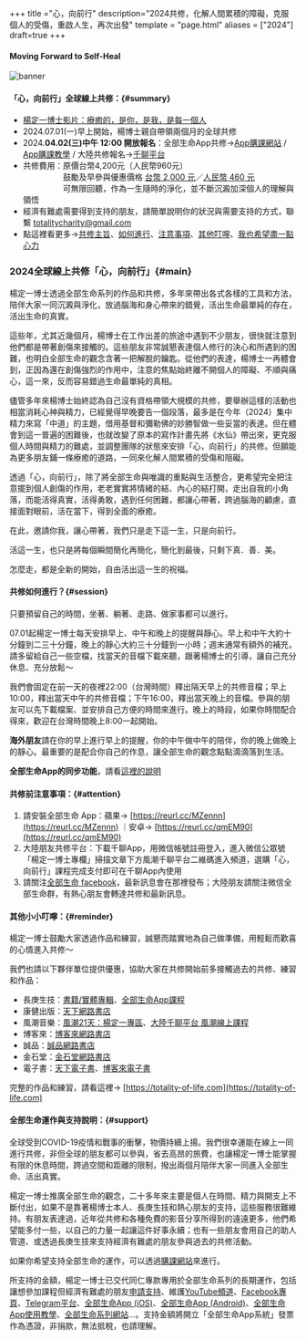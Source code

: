 +++
title ="心，向前行"
description="2024共修，化解人間累積的障礙，克服個人的受傷，重啟人生，再次出發"
template = "page.html"
aliases = ["2024"]
draft=true
+++
#### Moving Forward to Self-Heal
![banner](https://cdn.totality-of-life.com/S09_2024_Moving_Forward/2024_moving_forward.jpg)

#### 「心，向前行」全球線上共修：{#summary}
* [楊定一博士影片：療癒的，是你，是我，是每一個人](https://youtu.be/31PvSiJWjNs)
* 2024.07.01(一)早上開始，楊博士親自帶領兩個月的全球共修
* 2024.**04.02(三)中午 12:00 開放報名**：全部生命App共修→[App購課網站](https://store.totality-of-life.com) / [App購課教學](https://fb.watch/d5S8J7Sbtp/) / 大陸共修報名→[千聊平台](https://m.qlchat.com/wechat/page/channel-intro?channelId=2000019669409455&ch_r=shareR1&shareKey=5a47df9389a02515abf8dc980368a474free&sourceNo=link&userSourceId=6d23b254ee4c&shareSourceId=55jyl187db87967d)
* 共修費用：原價台幣4,200元（人民幣960元）<br>
　　　　　鼓勵及早參與優惠價格 [台幣 2,000 元](https://store.totality-of-life.com)／[人民幣 460 元](https://m.qlchat.com/wechat/page/channel-intro?channelId=2000014099544174&sourceNo=shareapp)<br>
　　　　　可無限回聽，作為一生隨時的淨化，並不斷沉澱加深個人的理解與領悟<br>
* 經濟有難處需要得到支持的朋友，請簡單說明你的狀況與需要支持的方式，聯繫 [totalitycharity@gmail.com](mailto:totalitycharity@gmail.com?subject=請協助我參與「心，向前行」共修，謝謝！&body=請簡單說明個人狀況和所需要的支持方式)
* 點這裡看更多→[共修主旨](https://totality-of-life.com/moving-forward/#main)、[如何進行](https://totality-of-life.com/moving-forward/#session)、[注意事項](https://totality-of-life.com/2024/#attention)、[其他叮嚀](https://totality-of-life.com/moving-forward/#reminder)、[我也希望盡一點心力](https://totality-of-life.com/moving-forward/#support)


### 2024全球線上共修「心，向前行」{#main}

楊定一博士透過全部生命系列的作品和共修，多年來帶出各式各樣的工具和方法，陪伴大家一同沉澱與淨化，放過腦海和身心帶來的錯覺，活出生命最單純的存在，活出生命的真實。

這些年，尤其近幾個月，楊博士在工作出差的旅途中遇到不少朋友，很快就注意到他們都是帶著創傷來接觸的。這些朋友非常誠懇表達個人修行的決心和所遇到的困難，也明白全部生命的觀念含著一把解脫的鑰匙。從他們的表達，楊博士一再體會到，正因為還在創傷強烈的作用中，注意的焦點始終離不開個人的障礙、不順與痛心，這一來，反而容易錯過生命最單純的真相。

儘管多年來楊博士始終認為自己沒有資格帶領大規模的共修，要舉辦這樣的活動也相當消耗心神與精力，已經覺得早晚要告一個段落，最多是在今年（2024）集中精力來寫「中道」的主題，借用基督和彌勒佛的妙勝智做一些妥當的表達。但在體會到這一普遍的困難後，也就改變了原本的寫作計畫先將《水仙》帶出來，更克服個人時間與精力的難處，並調整團隊的狀態來安排「心，向前行」的共修。但願能為更多朋友鋪一條療癒的道路，一同來化解人間累積的受傷和阻礙。

透過「心，向前行」，除了將全部生命與唯識的重點與生活整合，更希望完全把注意擺到個人創傷的作用，老老實實將情緒的結、內心的結打開，走出自我的小角落，而能活得真實，活得勇敢，遇到任何困難，都讓心帶著，跨過腦海的顧慮，直接面對眼前，活在當下，得到全面的療癒。

在此，邀請你我，讓心帶著，我們只是走下這一生，只是向前行。

活這一生，也只是將每個瞬間簡化再簡化，簡化到最後，只剩下真．善．美。

怎麼走，都是全新的開始，自由活出這一生的祝福。

#### 共修如何進行？{#session}

只要預留自己的時間，坐著、躺著、走路、做家事都可以進行。

07.01起楊定一博士每天安排早上、中午和晚上的提醒與靜心。早上和中午大約十分鐘到二三十分鐘，晚上的靜心大約三十分鐘到一小時；週末通常有額外的補充，請多留給自己一些空檔，找當天的音檔下載來聽，跟著楊博士的引導，讓自己充分休息、充分放鬆～

我們會固定在前一天的夜裡22:00（台灣時間）釋出隔天早上的共修音檔；早上10:00，釋出當天中午的共修音檔；下午16:00，釋出當天晚上的音檔。參與的朋友可以先下載檔案、並安排自己方便的時間來進行。晚上的時段，如果你時間配合得來，歡迎在台灣時間晚上8:00一起開始。

**海外朋友**請在你的早上進行早上的提醒，你的中午做中午的陪伴，你的晚上做晚上的靜心。最重要的是配合你自己的作息，讓全部生命的觀念點點滴滴落到生活。

**全部生命App的同步功能**，請看[這裡的說明](https://totality-of-life.com/app/)

#### 共修前注意事項：{#attention}

1. 請安裝全部生命 App：蘋果→ [https://reurl.cc/MZennn](https://reurl.cc/MZennn) ｜安卓→ [https://reurl.cc/qmEM90](https://reurl.cc/qmEM90)
2. 大陸朋友共修平台：下載千聊App，用微信帳號註冊登入，進入微信公眾號「楊定一博士專欄」掃描文章下方風潮千聊平台二維碼進入頻道，選購「心，向前行」課程完成支付即可在千聊App內使用
3. 請關注[全部生命 facebook](https://www.facebook.com/TheTotalityOfLife)，最新訊息會在那裡發布；大陸朋友請關注微信全部生命群，有熱心朋友會轉達共修和最新訊息。

#### 其他小小叮嚀：{#reminder}

楊定一博士鼓勵大家透過作品和練習，誠懇而踏實地為自己做準備，用輕鬆而歡喜的心情進入共修～

我們也請以下夥伴單位提供優惠，協助大家在共修開始前多接觸過去的共修、練習和作品：
- 長庚生技：[書籍/實體專輯]()、[全部生命App課程](https://store.totality-of-life.com)<br>
- 康健出版：[天下網路書店]()<br>
- 風潮音樂：[風潮21天：楊定一專區](https://21days.windmusic.com.tw/index.php)、[大陸千聊平台 風潮線上課程](https://m.qlchat.com/wechat/page/live/2000001381695860)<br>
- 博客來：[博客來網路書店]()
- 誠品：[誠品網路書店]()
- 金石堂：[金石堂網路書店]()
- 電子書：[天下電子書]()、[博客來電子書]()

完整的作品和練習，請看這裡→ [https://totality-of-life.com](https://totality-of-life.com)

#### 全部生命運作與支持說明：{#support}

全球受到COVID-19疫情和戰事的衝擊，物價持續上揚。我們很幸運能在線上一同進行共修，非但全球的朋友都可以參與，省去高昂的旅費，也讓楊定一博士能掌握有限的休息時間，跨過空間和距離的限制，撥出兩個月陪伴大家一同進入全部生命、活出真實。

楊定一博士推廣全部生命的觀念，二十多年來主要是個人在時間、精力與開支上不斷付出，如果不是靠著楊博士本人、長庚生技和熱心朋友的支持，這些服務很難維持。有朋友表達過，近年從共修和各種免費的影音分享所得到的遠遠更多，他們希望能多付一些，以自己的力量一起讓這件好事永續；也有一些朋友會用自己的助人管道、或透過長庚生技來支持經濟有難處的朋友參與過去的共修活動。

如果你希望支持全部生命的運作，可以透過[購課網站](https://store.totality-of-life.com/support)來進行。

所支持的金額，楊定一博士已交代同仁專款專用於全部生命系列的長期運作，包括讓想參加課程但經濟有難處的朋友[申請支持](mailto:totalitycharity@gmail.com?subject=請協助我參與課程，謝謝！&body=請簡單說明個人狀況和所需要的支持方式)、維護[YouTube頻道](https://www.youtube.com/channel/UCEFnjJl7BoLtAbzpX_ELL-g)、[Facebook專頁](https://www.facebook.com/TheTotalityOfLife/)、[Telegram平台](https://t.me/ConsciousnessOnly)、[全部生命App (iOS)](https://apps.apple.com/us/app/全部生命/id1562059559)、[全部生命App (Android)](https://play.google.com/store/apps/details?id=app.totality)、[全部生命App使用教學](https://totality-of-life.com/app/)、[全部生命系列網站](https://totality-of-life.com/)…。支持金額將開立「全部生命App系統」發票作為憑證，非捐款，無法抵稅，也請理解。
